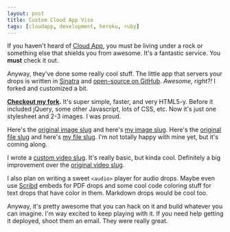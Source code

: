 ```yaml
---
layout: post
title: Custom Cloud App Viso
tags: [cloudapp, development, heroku, ruby]
---
```


If you haven't heard of [Cloud App](http://getcloudapp.com/), you must be living under a rock or something else that shields you from awesome. It's a fantastic service. You **must** check it out.

Anyway, they've done some really cool stuff. The little app that servers your drops is written in [Sinatra](http://sinatrarb.com/) and [open-source on GitHub](https://github.com/cloudapp/viso). *Awesome, right?!* I forked and customized a bit.

**[Checkout my fork](https://github.com/samsoffes/viso).** It's super simple, faster, and very HTML5-y. Before it included jQuery, some other Javascript, lots of CSS, etc. Now it's just one stylesheet and 2-3 images. I was proud.

Here's the [original image slug](http://cl.ly/6eKj) and here's [my image slug](http://soff.me/6eKj). Here's the [original file slug](http://cl.ly/6doW) and here's [my file slug](http://soff.me/6doW). I'm not totally happy with mine yet, but it's coming along.

I wrote  a [custom video slug](http://soff.me/21ek). It's really basic, but kinda cool. Definitely a big improvement over the [original video slug](http://cl.ly/21ek).

I also plan on writing a sweet `<audio>` player for audio drops. Maybe even use [Scribd](http://scribd.com) embeds for PDF drops and some cool code coloring stuff for text drops that have color in them. Markdown drops would be cool too.

Anyway, it's pretty awesome that you can hack on it and build whatever you can imagine. I'm way excited to keep playing with it. If you need help getting it deployed, shoot them an email. They were really great.